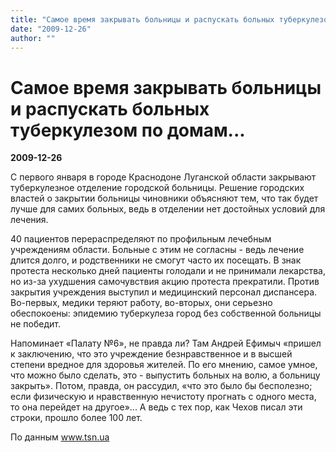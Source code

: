 ```yaml
---
title: "Самое время закрывать больницы и распускать больных туберкулезом по домам..."
date: "2009-12-26"
author: ""
---
```


# Самое время закрывать больницы и распускать больных туберкулезом по домам...

**2009-12-26** 

С первого января в городе Краснодоне Луганской области закрывают туберкулезное отделение городской больницы. Решение городских властей о закрытии больницы чиновники объясняют тем, что так будет лучше для самих больных, ведь в отделении нет достойных условий для лечения.

40 пациентов перераспределяют по профильным лечебным учреждениям области. Больные с этим не согласны - ведь лечение длится долго, и родственники не смогут часто их посещать. В знак протеста несколько дней пациенты голодали и не принимали лекарства, но из-за ухудшения самочувствия акцию протеста прекратили. Против закрытия учреждения выступил и медицинский персонал диспансера. Во-первых, медики теряют работу, во-вторых, они серьезно обеспокоены: эпидемию туберкулеза город без собственной больницы не победит.

Напоминает «Палату №6», не правда ли? Там Андрей Ефимыч «пришел  к  заключению,   что   это учреждение безнравственное и в высшей степени вредное для здоровья  жителей. По его мнению, самое умное, что можно было сделать, это - выпустить  больных на волю, а больницу закрыть». Потом, правда, он  рассудил,  «что  это  было  бы  бесполезно;  если  физическую  и нравственную нечистоту прогнать с одного места, то она перейдет  на  другое»... А ведь с тех пор, как Чехов писал эти строки, прошло более 100 лет.

По данным www.tsn.ua